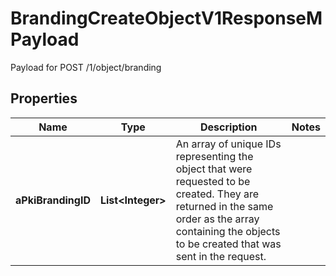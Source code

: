 

# BrandingCreateObjectV1ResponseMPayload

Payload for POST /1/object/branding

## Properties

| Name | Type | Description | Notes |
|------------ | ------------- | ------------- | -------------|
|**aPkiBrandingID** | **List&lt;Integer&gt;** | An array of unique IDs representing the object that were requested to be created.  They are returned in the same order as the array containing the objects to be created that was sent in the request. |  |



